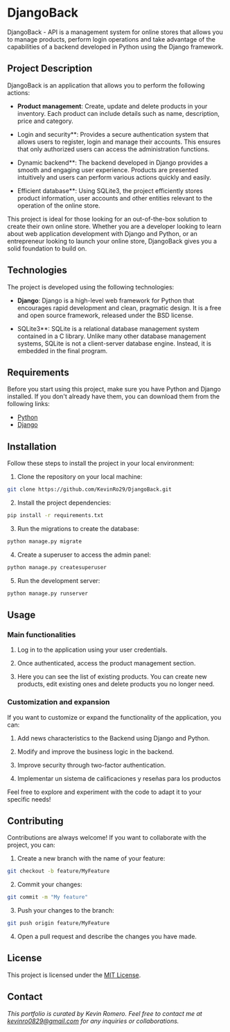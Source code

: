 # DjangoBack

DjangoBack - API is a management system for online stores that allows you to manage products, perform login operations and take advantage of the capabilities of a backend developed in Python using the Django framework.

## Project Description

DjangoBack is an application that allows you to perform the following actions:

- **Product management**: Create, update and delete products in your inventory. Each product can include details such as name, description, price and category.

- Login and security**: Provides a secure authentication system that allows users to register, login and manage their accounts. This ensures that only authorized users can access the administration functions.

- Dynamic backend**: The backend developed in Django provides a smooth and engaging user experience. Products are presented intuitively and users can perform various actions quickly and easily.

- Efficient database**: Using SQLite3, the project efficiently stores product information, user accounts and other entities relevant to the operation of the online store.

This project is ideal for those looking for an out-of-the-box solution to create their own online store. Whether you are a developer looking to learn about web application development with Django and Python, or an entrepreneur looking to launch your online store, DjangoBack gives you a solid foundation to build on.

## Technologies

The project is developed using the following technologies:

- **Django**: Django is a high-level web framework for Python that encourages rapid development and clean, pragmatic design. It is a free and open source framework, released under the BSD license.

- SQLite3**: SQLite is a relational database management system contained in a C library. Unlike many other database management systems, SQLite is not a client-server database engine. Instead, it is embedded in the final program.

## Requirements

Before you start using this project, make sure you have Python and Django installed. If you don't already have them, you can download them from the following links:

- [Python](https://www.python.org/downloads/)
- [Django](https://www.djangoproject.com/download/)

## Installation

Follow these steps to install the project in your local environment:

1. Clone the repository on your local machine:

```bash
git clone https://github.com/KevinRo29/DjangoBack.git
```

2. Install the project dependencies:

```bash
pip install -r requirements.txt
```

3. Run the migrations to create the database:

```bash
python manage.py migrate
```

4. Create a superuser to access the admin panel:

```bash
python manage.py createsuperuser
```

5. Run the development server:

```bash
python manage.py runserver
```

## Usage

### Main functionalities

1. Log in to the application using your user credentials.

2. Once authenticated, access the product management section.

3. Here you can see the list of existing products. You can create new products, edit existing ones and delete products you no longer need.

### Customization and expansion

If you want to customize or expand the functionality of the application, you can:

1. Add news characteristics to the Backend using Django and Python.

2. Modify and improve the business logic in the backend.

3. Improve security through two-factor authentication.

4. Implementar un sistema de calificaciones y reseñas para los productos

Feel free to explore and experiment with the code to adapt it to your specific needs!

## Contributing

Contributions are always welcome! If you want to collaborate with the project, you can:

1. Create a new branch with the name of your feature:

```bash
git checkout -b feature/MyFeature
```

2. Commit your changes:

```bash
git commit -m "My feature"
```

3. Push your changes to the branch:

```bash
git push origin feature/MyFeature
```

4. Open a pull request and describe the changes you have made.

## License

This project is licensed under the [MIT License](LICENSE).

## Contact

_This portfolio is curated by Kevin Romero. Feel free to contact me at kevinro0829@gmail.com for any inquiries or collaborations._
